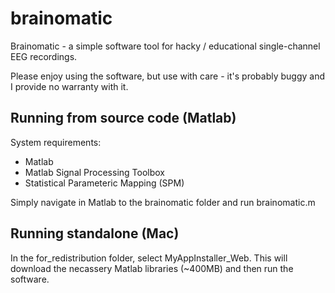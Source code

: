 # brainomatic
Brainomatic - a simple software tool for hacky / educational single-channel EEG recordings. 

Please enjoy using the software, but use with care - it's probably buggy and I provide no warranty with it.

## Running from source code (Matlab)

System requirements:
- Matlab
- Matlab Signal Processing Toolbox
- Statistical Parameteric Mapping (SPM)

Simply navigate in Matlab to the brainomatic folder and run brainomatic.m

## Running standalone (Mac)
In the for_redistribution folder, select MyAppInstaller_Web. This will download the necassery Matlab libraries (~400MB) and then run the software.

